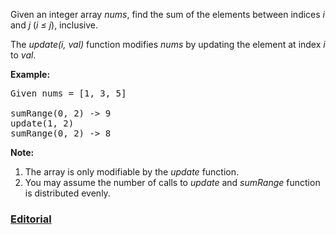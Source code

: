 Given an integer array *nums*, find the sum of the elements between indices *i* and *j* (*i ≤ j*), inclusive.

The *update(i, val)* function modifies *nums* by updating the element at index *i* to *val*.

**Example:**
<pre>
Given nums = [1, 3, 5]

sumRange(0, 2) -> 9
update(1, 2)
sumRange(0, 2) -> 8
</pre>

**Note:**

 1. The array is only modifiable by the *update* function.
 2. You may assume the number of calls to *update* and *sumRange* function is distributed evenly.

### [Editorial](https://leetcode.com/articles/range-sum-query-mutable/)
